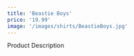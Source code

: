 ```yaml
---
title: 'Beastie Boys'
price: '19.99'
image: '/images/shirts/BeastieBoys.jpg'
---
```


Product Description
